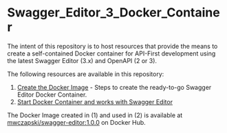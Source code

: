 # Swagger_Editor_3_Docker_Container

The intent of this repository is to host resources that provide the means to create a self-contained Docker container for API-First development using the latest Swagger Editor (3.x) and OpenAPI (2 or 3).

The following resources are available in this repository:

1. [Create the Docker Image](Swagger_Editor_Docker_Container_for_API-First_Development.md) - Steps to create the ready-to-go Swagger Editor Docker Container.
2. [Start Docker Container and works with Swagger Editor](How_To_Use_Swagger_Editor_Docker_Image.md)

The Docker Image created in (1) and used in (2) is available at [mwczapski/swagger-editor:1.0.0](https://hub.docker.com/r/mwczapski/swagger_editor) on Docker Hub.